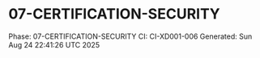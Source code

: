 # 07-CERTIFICATION-SECURITY
Phase: 07-CERTIFICATION-SECURITY
CI: CI-XD001-006
Generated: Sun Aug 24 22:41:26 UTC 2025
